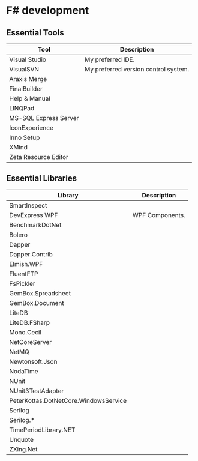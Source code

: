 # F# development

## Essential Tools

Tool | Description
---- | -----------
Visual Studio | My preferred IDE.
VisualSVN | My preferred version control system.
Araxis Merge |
FinalBuilder |
Help & Manual |
LINQPad |
MS-SQL Express Server |
IconExperience |
Inno Setup |
XMind |
Zeta Resource Editor |

## Essential Libraries

Library | Description
------- | -----------
SmartInspect |
DevExpress WPF | WPF Components.
BenchmarkDotNet |
Bolero |
Dapper |
Dapper.Contrib |
Elmish.WPF |
FluentFTP |
FsPickler |
GemBox.Spreadsheet |
GemBox.Document |
LiteDB |
LiteDB.FSharp |
Mono.Cecil |
NetCoreServer |
NetMQ |
Newtonsoft.Json |
NodaTime |
NUnit |
NUnit3TestAdapter |
PeterKottas.DotNetCore.WindowsService |
Serilog |
Serilog.* |
TimePeriodLibrary.NET |
Unquote |
ZXing.Net |
